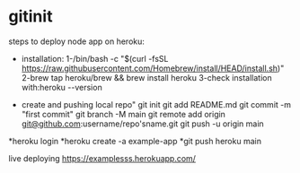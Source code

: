 # gitinit
steps to deploy node app on heroku:
* installation:
1-/bin/bash -c "$(curl -fsSL https://raw.githubusercontent.com/Homebrew/install/HEAD/install.sh)"
2-brew tap heroku/brew && brew install heroku
3-check installation with:heroku --version

* create and pushing local repo"
git init
git add README.md
git commit -m "first commit"
git branch -M main
git remote add origin git@github.com:username/repo'sname.git
git push -u origin main

*heroku login 
*heroku create -a example-app
*git push heroku main

live deploying https://examplesss.herokuapp.com/
